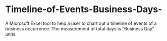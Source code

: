 # Timeline-of-Events-Business-Days-
A Microsoft Excel tool to help a user to chart out a timeline of events of a business occurrence. The measurement of total days is “Business Day” units.
